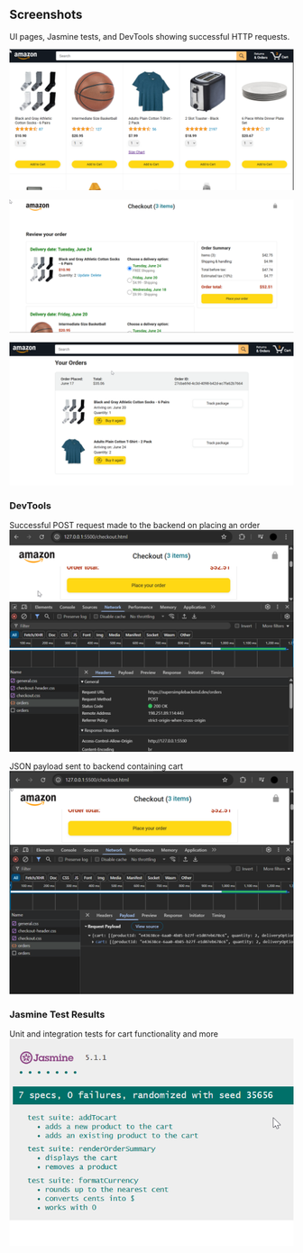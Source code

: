 ## Screenshots

UI pages, Jasmine tests, and DevTools showing successful HTTP requests.

![Homepage](screenshots/homepage.png)

![Checkout](screenshots/checkout.png)

![Orders](screenshots/orders.png)

### DevTools

Successful POST request made to the backend on placing an order
![Network Request Success](screenshots/network-request-success.png)

JSON payload sent to backend containing cart
![Payload](screenshots/network-request-payload.png)

### Jasmine Test Results

Unit and integration tests for cart functionality and more
![Tests Passing](screenshots/tests.png)
